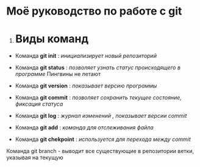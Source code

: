 # Моё руководство по работе с git
1. # Виды команд
* Команда **git init** : *инициализирует новый репозиторий*

* Команда **git status** : *позволяет узнать статус происходящего в программе*
Пингвины не летают 

* Команда **git version** : *показывает версию программы* 

* Команда **git commit** : *позволяет сохранить текущее состояние, фиксация статуса* 

* Команда **git log** : *журнал изменений , показывает версии commit* 

* Команда **git add** : *команда для отслеживания файла* 

* Команда **git chekpoint** : *используется для перехода между commit* 

Команда git branch - выводит все существующие в репозитории ветки, указывая на текущую
